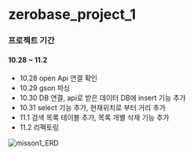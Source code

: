 # zerobase_project_1

### 프로젝트 기간
#### 10.28 ~ 11.2

- 10.28 open Api 연결 확인
- 10.29 gson 파싱
- 10.30 DB 연결, api로 받은 데이터 DB에 insert 기능 추가
- 10.31 select 기능 추가, 현재위치로 부터 거리 추가
- 11.1 검색 목록 테이블 추가, 목록 개별 삭제 기능 추가
- 11.2 리펙토링

![misson1_ERD](https://user-images.githubusercontent.com/97837003/199247237-5eaffe52-45fc-4280-b208-d2633cbb6159.jpg)
